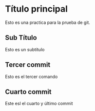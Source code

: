 # Título principal
Esto es una practica para la prueba de git.

## Sub Título

Esto es un subtítulo

## Tercer commit

Esto es el tercer comando

## Cuarto  commit

Este esl el cuarto y último commit
